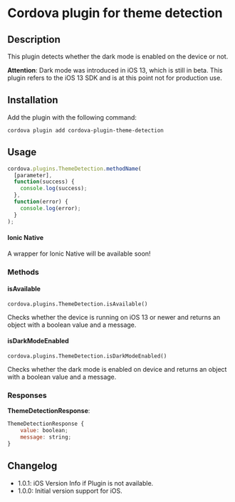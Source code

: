 # Cordova plugin for theme detection

## Description

This plugin detects whether the dark mode is enabled on the device or not.

**Attention**: Dark mode was introduced in iOS 13, which is still in beta.
This plugin refers to the iOS 13 SDK and is at this point not for production use.

## Installation

Add the plugin with the following command:

`cordova plugin add cordova-plugin-theme-detection`

## Usage

```js
cordova.plugins.ThemeDetection.methodName(
  [parameter],
  function(success) {
    console.log(success);
  },
  function(error) {
    console.log(error);
  }
);
```

#### Ionic Native

A wrapper for Ionic Native will be available soon!

### Methods

#### isAvailable

`cordova.plugins.ThemeDetection.isAvailable()`

Checks whether the device is running on iOS 13 or newer and returns an object with a boolean value and a message.

#### isDarkModeEnabled

`cordova.plugins.ThemeDetection.isDarkModeEnabled()`

Checks whether the dark mode is enabled on device and returns an object with a boolean value and a message.

### Responses

**ThemeDetectionResponse**:

```js
ThemeDetectionResponse {
    value: boolean;
    message: string;
}
```

## Changelog

- 1.0.1: iOS Version Info if Plugin is not available.
- 1.0.0: Initial version support for iOS.